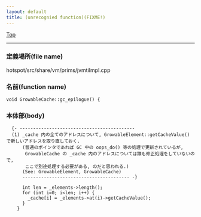```yaml
---
layout: default
title: (unrecognied function)(FIXME!)
---
```

[Top](../index.html)

--- 
### 定義場所(file name)
hotspot/src/share/vm/prims/jvmtiImpl.cpp

### 名前(function name)
```
void GrowableCache::gc_epilogue() {
```

### 本体部(body)
```
  {- -------------------------------------------
  (1) _cache 内の全てのアドレスについて, GrowableElement::getCacheValue() で新しいアドレスを取り直しておく.
      (普通のポインタであれば GC 中の oops_do() 等の処理で更新されているが, 
       GrowableCache の _cache 内のアドレスについては誰も修正処理をしていないので, 
       ここで別途処理する必要がある, のだと思われる.)
      (See: GrowableElement, GrowableCache)
      ---------------------------------------- -}

	  int len = _elements->length();
	  for (int i=0; i<len; i++) {
	    _cache[i] = _elements->at(i)->getCacheValue();
	  }
	}
	
```


